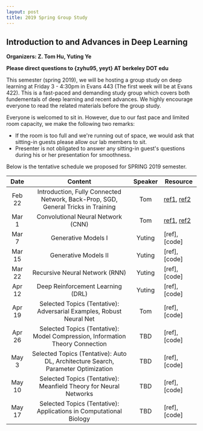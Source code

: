 ```yaml
---
layout: post
title: 2019 Spring Group Study
---
```


## Introduction to and Advances in Deep Learning

**Organizers: Z. Tom Hu, Yuting Ye**

**Please direct questions to {zyhu95, yeyt} AT berkeley DOT edu**

This semester (spring 2019), we will be hosting a group study on deep learning at Friday 3 - 4:30pm in Evans 443 (The first week will be at Evans 422). This is a fast-paced and demanding study group which covers both fundementals of deep learning and recent advances. We highly encourage everyone to read the related materials before the group study.

Everyone is welcomed to sit in. However, due to our fast pace and limited room capacity, we make the following two remarks:

* If the room is too full and we're running out of space, we would ask that sitting-in guests please allow our lab members to sit.
* Presenter is not obligated to answer any sitting-in guest's questions during his or her presentation for smoothness.

Below is the tentative schedule we proposed for SPRING 2019 semester.


|   Date   |                                      Content                                      | Speaker | Resource        |
|:--------:|:---------------------------------------------------------------------------------:|:-------:|-----------------|
| Feb 22 | Introduction, Fully Connected Network, Back-Prop, SGD, General Tricks in Training |   Tom   | [ref1](http://cs231n.github.io), [ref2](http://deeplearning.cs.cmu.edu) |
| Mar 1  | Convolutional Neural Network (CNN)                                                |   Tom   | [ref1](http://cs231n.github.io), [ref2](http://introtodeeplearning.com/materials/2019_6S191_L3.pdf) |
| Mar 7  | Generative Models I                                                               |  Yuting | [ref], [code] |
| Mar 15 | Generative Models II                                                              |  Yuting | [ref], [code] |
| Mar 22 | Recursive Neural Network (RNN)                                                    |  Yuting | [ref], [code] |
| Apr 12 | Deep Reinforcement Learning (DRL)                                                 |  Yuting | [ref], [code] |
| Apr 19 | Selected Topics (Tentative): Adversarial Examples, Robust Neural Net              |   Tom   | [ref], [code] |
| Apr 26 | Selected Topics (Tentative): Model Compression, Information Theory Connection     |   TBD   | [ref], [code] |
| May 3  | Selected Topics (Tentative): Auto DL, Architecture Search, Parameter Optimization |   TBD   | [ref], [code] |
| May 10 | Selected Topics (Tentative): Meanfield Theory for Neural Networks                 |   TBD   | [ref], [code] |
| May 17 | Selected Topics (Tentative): Applications in Computational Biology                |   TBD   | [ref], [code] |

